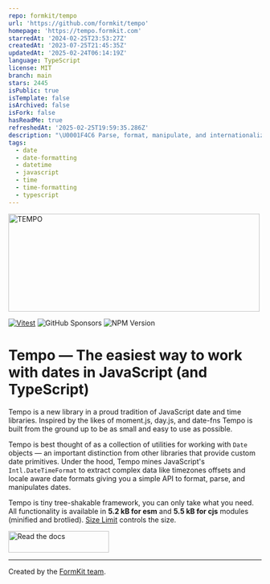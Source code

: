 ```yaml
---
repo: formkit/tempo
url: 'https://github.com/formkit/tempo'
homepage: 'https://tempo.formkit.com'
starredAt: '2024-02-25T23:53:27Z'
createdAt: '2023-07-25T21:45:35Z'
updatedAt: '2025-02-24T06:14:19Z'
language: TypeScript
license: MIT
branch: main
stars: 2445
isPublic: true
isTemplate: false
isArchived: false
isFork: false
hasReadMe: true
refreshedAt: '2025-02-25T19:59:35.286Z'
description: "\U0001F4C6 Parse, format, manipulate, and internationalize dates and times in JavaScript and TypeScript."
tags:
  - date
  - date-formatting
  - datetime
  - javascript
  - time
  - time-formatting
  - typescript
---
```


<img src="docs/public/tempo.png" alt="TEMPO" width="500" height="195">

[![Vitest](https://github.com/formkit/tempo/actions/workflows/tests.yml/badge.svg)](https://github.com/formkit/tempo/actions/workflows/tests.yml)
![GitHub Sponsors](https://img.shields.io/github/sponsors/formkit)
![NPM Version](https://img.shields.io/npm/v/%40formkit%2Ftempo)

# Tempo — The easiest way to work with dates in JavaScript (and TypeScript)

Tempo is a new library in a proud tradition of JavaScript date and time libraries. Inspired by the likes of moment.js, day.js, and date-fns Tempo is built from the ground up to be as small and easy to use as possible.

Tempo is best thought of as a collection of utilities for working with `Date` objects — an important distinction from other libraries that provide custom date primitives. Under the hood, Tempo mines JavaScript's `Intl.DateTimeFormat` to extract complex data like timezones offsets and locale aware date formats giving you a simple API to format, parse, and manipulates dates.

Tempo is tiny tree-shakable framework, you can only take what you need. All functionality is available in **5.2 kB for esm** and **5.5 kB for cjs** modules (minified and brotlied). [Size Limit](https://github.com/ai/size-limit) controls the size.

<a href="https://tempo.formkit.com">
<img src="docs/public/read-the-docs.png" alt="Read the docs" width="200" height="43">
</a>

---

Created by the <a href="https://formkit.com">FormKit team</a>.

